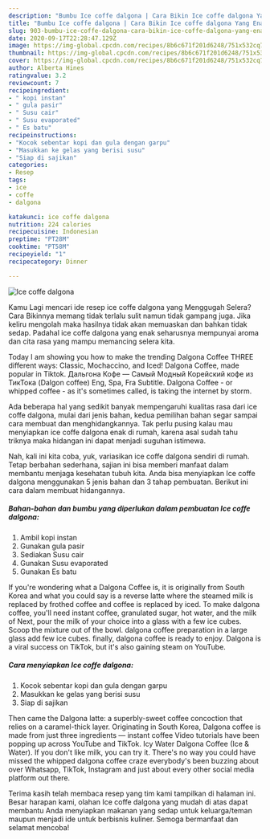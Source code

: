 ```yaml
---
description: "Bumbu Ice coffe dalgona | Cara Bikin Ice coffe dalgona Yang Enak dan Simpel"
title: "Bumbu Ice coffe dalgona | Cara Bikin Ice coffe dalgona Yang Enak dan Simpel"
slug: 903-bumbu-ice-coffe-dalgona-cara-bikin-ice-coffe-dalgona-yang-enak-dan-simpel
date: 2020-09-17T22:28:47.129Z
image: https://img-global.cpcdn.com/recipes/8b6c671f201d6248/751x532cq70/ice-coffe-dalgona-foto-resep-utama.jpg
thumbnail: https://img-global.cpcdn.com/recipes/8b6c671f201d6248/751x532cq70/ice-coffe-dalgona-foto-resep-utama.jpg
cover: https://img-global.cpcdn.com/recipes/8b6c671f201d6248/751x532cq70/ice-coffe-dalgona-foto-resep-utama.jpg
author: Alberta Hines
ratingvalue: 3.2
reviewcount: 7
recipeingredient:
- " kopi instan"
- " gula pasir"
- " Susu cair"
- " Susu evaporated"
- " Es batu"
recipeinstructions:
- "Kocok sebentar kopi dan gula dengan garpu"
- "Masukkan ke gelas yang berisi susu"
- "Siap di sajikan"
categories:
- Resep
tags:
- ice
- coffe
- dalgona

katakunci: ice coffe dalgona 
nutrition: 224 calories
recipecuisine: Indonesian
preptime: "PT28M"
cooktime: "PT58M"
recipeyield: "1"
recipecategory: Dinner

---
```



![Ice coffe dalgona](https://img-global.cpcdn.com/recipes/8b6c671f201d6248/751x532cq70/ice-coffe-dalgona-foto-resep-utama.jpg)

Kamu Lagi mencari ide resep ice coffe dalgona yang Menggugah Selera? Cara Bikinnya memang tidak terlalu sulit namun tidak gampang juga. Jika keliru mengolah maka hasilnya tidak akan memuaskan dan bahkan tidak sedap. Padahal ice coffe dalgona yang enak seharusnya mempunyai aroma dan cita rasa yang mampu memancing selera kita.

Today I am showing you how to make the trending Dalgona Coffee THREE different ways: Classic, Mochaccino, and Iced! Dalgona Coffee, made popular in Tiktok. Дальгона Кофе — Самый Модный Корейский кофе из ТикТока (Dalgon coffee) Eng, Spa, Fra Subtitle. Dalgona Coffee - or whipped coffee - as it&#39;s sometimes called, is taking the internet by storm.

Ada beberapa hal yang sedikit banyak mempengaruhi kualitas rasa dari ice coffe dalgona, mulai dari jenis bahan, kedua pemilihan bahan segar sampai cara membuat dan menghidangkannya. Tak perlu pusing kalau mau menyiapkan ice coffe dalgona enak di rumah, karena asal sudah tahu triknya maka hidangan ini dapat menjadi suguhan istimewa.


Nah, kali ini kita coba, yuk, variasikan ice coffe dalgona sendiri di rumah. Tetap berbahan sederhana, sajian ini bisa memberi manfaat dalam membantu menjaga kesehatan tubuh kita. Anda bisa menyiapkan Ice coffe dalgona menggunakan 5 jenis bahan dan 3 tahap pembuatan. Berikut ini cara dalam membuat hidangannya.

<!--inarticleads1-->

##### Bahan-bahan dan bumbu yang diperlukan dalam pembuatan Ice coffe dalgona:

1. Ambil  kopi instan
1. Gunakan  gula pasir
1. Sediakan  Susu cair
1. Gunakan  Susu evaporated
1. Gunakan  Es batu


If you&#39;re wondering what a Dalgona Coffee is, it is originally from South Korea and what you could say is a reverse latte where the steamed milk is replaced by frothed coffee and coffee is replaced by iced. To make dalgona coffee, you&#39;ll need instant coffee, granulated sugar, hot water, and the milk of Next, pour the milk of your choice into a glass with a few ice cubes. Scoop the mixture out of the bowl. dalgona coffee preparation in a large glass add few ice cubes. finally, dalgona coffee is ready to enjoy. Dalgona is a viral success on TikTok, but it&#39;s also gaining steam on YouTube. 

<!--inarticleads2-->

##### Cara menyiapkan Ice coffe dalgona:

1. Kocok sebentar kopi dan gula dengan garpu
1. Masukkan ke gelas yang berisi susu
1. Siap di sajikan


Then came the Dalgona latte: a superbly-sweet coffee concoction that relies on a caramel-thick layer. Originating in South Korea, Dalgona coffee is made from just three ingredients — instant coffee Video tutorials have been popping up across YouTube and TikTok. Icy Water Dalgona Coffee (Ice &amp; Water). If you don&#39;t like milk, you can try it. There&#39;s no way you could have missed the whipped dalgona coffee craze everybody&#39;s been buzzing about over Whatsapp, TikTok, Instagram and just about every other social media platform out there. 

Terima kasih telah membaca resep yang tim kami tampilkan di halaman ini. Besar harapan kami, olahan Ice coffe dalgona yang mudah di atas dapat membantu Anda menyiapkan makanan yang sedap untuk keluarga/teman maupun menjadi ide untuk berbisnis kuliner. Semoga bermanfaat dan selamat mencoba!
